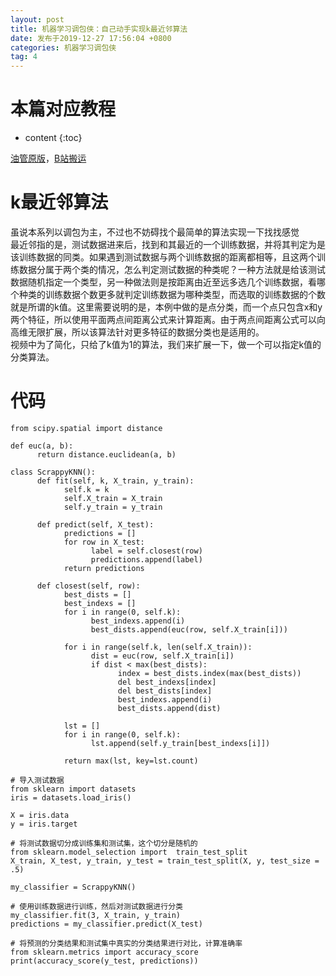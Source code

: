 ```yaml
---
layout: post
title: 机器学习调包侠：自己动手实现k最近邻算法
date: 发布于2019-12-27 17:56:04 +0800
categories: 机器学习调包侠
tag: 4
---
```


# 本篇对应教程

* content
{:toc}


[油管原版](https://www.youtube.com/watch?v=AoeEHqVSNOw)，[B站搬运](https://www.bilibili.com/video/av7325584)
<!-- more -->


# k最近邻算法

虽说本系列以调包为主，不过也不妨碍找个最简单的算法实现一下找找感觉  
最近邻指的是，测试数据进来后，找到和其最近的一个训练数据，并将其判定为是该训练数据的同类。如果遇到测试数据与两个训练数据的距离都相等，且这两个训练数据分属于两个类的情况，怎么判定测试数据的种类呢？一种方法就是给该测试数据随机指定一个类型，另一种做法则是按距离由近至远多选几个训练数据，看哪个种类的训练数据个数更多就判定训练数据为哪种类型，而选取的训练数据的个数就是所谓的k值。这里需要说明的是，本例中做的是点分类，而一个点只包含x和y两个特征，所以使用平面两点间距离公式来计算距离。由于两点间距离公式可以向高维无限扩展，所以该算法针对更多特征的数据分类也是适用的。  
视频中为了简化，只给了k值为1的算法，我们来扩展一下，做一个可以指定k值的分类算法。

# 代码

    
    
    from scipy.spatial import distance
    
    def euc(a, b):
          return distance.euclidean(a, b)
    
    class ScrappyKNN():
          def fit(self, k, X_train, y_train):
                self.k = k
                self.X_train = X_train
                self.y_train = y_train
    
          def predict(self, X_test):
                predictions = []
                for row in X_test:
                      label = self.closest(row)
                      predictions.append(label)
                return predictions
    
          def closest(self, row):
                best_dists = []
                best_indexs = []
                for i in range(0, self.k):
                      best_indexs.append(i)
                      best_dists.append(euc(row, self.X_train[i]))
               
                for i in range(self.k, len(self.X_train)):
                      dist = euc(row, self.X_train[i])
                      if dist < max(best_dists):
                            index = best_dists.index(max(best_dists))
                            del best_indexs[index]
                            del best_dists[index]
                            best_indexs.append(i)
                            best_dists.append(dist)
    
                lst = []
                for i in range(0, self.k):
                      lst.append(self.y_train[best_indexs[i]])
    
                return max(lst, key=lst.count)
    
    # 导入测试数据
    from sklearn import datasets
    iris = datasets.load_iris()
    
    X = iris.data
    y = iris.target
    
    # 将测试数据切分成训练集和测试集，这个切分是随机的
    from sklearn.model_selection import  train_test_split
    X_train, X_test, y_train, y_test = train_test_split(X, y, test_size = .5)
    
    my_classifier = ScrappyKNN()
    
    # 使用训练数据进行训练，然后对测试数据进行分类
    my_classifier.fit(3, X_train, y_train)
    predictions = my_classifier.predict(X_test)
    
    # 将预测的分类结果和测试集中真实的分类结果进行对比，计算准确率
    from sklearn.metrics import accuracy_score
    print(accuracy_score(y_test, predictions))
    

